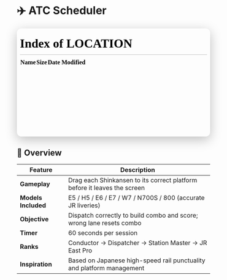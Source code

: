 # ✈️ ATC Scheduler

<div style="max-width:1000px;margin:0 auto;border-radius:12px;overflow:hidden;box-shadow:0 8px 30px rgba(0,0,0,.25);aspect-ratio:16/9;">
  <!-- if this page is docs/lab/atc.md, the wrapper is one level up at docs/lab/index.html -->
  <iframe src="../" style="width:100%;height:100%;border:0;" loading="lazy" title="ATC Scheduler"></iframe>
</div>


## 📘 Overview
| Feature | Description |
|----------|--------------|
| **Gameplay** | Drag each Shinkansen to its correct platform before it leaves the screen |
| **Models Included** | E5 / H5 / E6 / E7 / W7 / N700S / 800 (accurate JR liveries) |
| **Objective** | Dispatch correctly to build combo and score; wrong lane resets combo |
| **Timer** | 60 seconds per session |
| **Ranks** | Conductor → Dispatcher → Station Master → JR East Pro |
| **Inspiration** | Based on Japanese high-speed rail punctuality and platform management |

